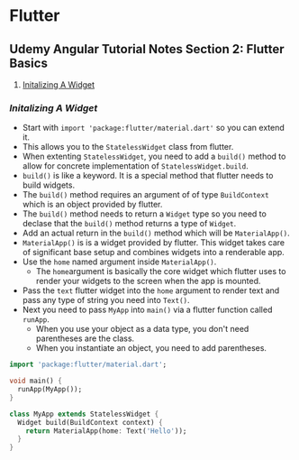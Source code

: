 # Flutter

## Udemy Angular Tutorial Notes Section 2: Flutter Basics


1. [ Initalizing A Widget ](#initializing-a-widget)

<a data="initializing-a-widget"></a>

### **_Initalizing A Widget_**

- Start with `import 'package:flutter/material.dart'` so you can extend it.
- This allows you to the `StatelessWidget` class from flutter.
- When extenting `StatelessWidget`, you need to add a `build()` method to allow for concrete implementation of `StatelessWidget.build`.
- `build()` is like a keyword. It is a special method that flutter needs to build widgets.
- The `build()` method requires an argument of of type `BuildContext` which is an object provided by flutter.
- The `build()` method needs to return a `Widget` type so you need to declase that the `build()` method returns a type of `Widget`.
- Add an actual return in the `build()` method which will be `MaterialApp()`.
- `MaterialApp()` is is a widget provided by flutter. This widget takes care of significant base setup and combines widgets into a renderable app.
- Use the `home` named argument inside `MaterialApp()`.
    - The `home`argument is basically the core widget which flutter uses to render your widgets to the screen when the app is mounted.
- Pass the `text` flutter widget into the `home` argument to render text and pass any type of string you need into `Text()`.
- Next you need to pass `MyApp` into `main()` via a flutter function called `runApp`.
  - When you use your object as a data type, you don't need parentheses are the class.
  - When you instantiate an object, you need to add parentheses.

```dart
import 'package:flutter/material.dart';

void main() {
  runApp(MyApp());
}

class MyApp extends StatelessWidget {
  Widget build(BuildContext context) {
    return MaterialApp(home: Text('Hello'));
  }
}
```

